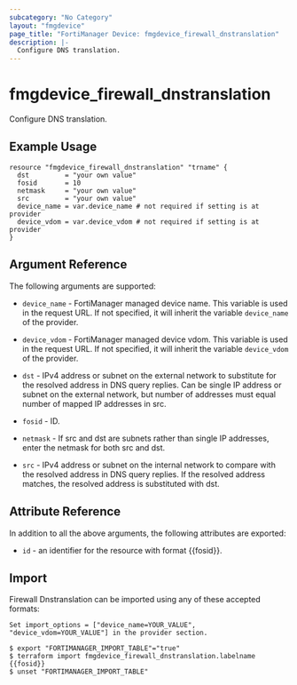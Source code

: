 ```yaml
---
subcategory: "No Category"
layout: "fmgdevice"
page_title: "FortiManager Device: fmgdevice_firewall_dnstranslation"
description: |-
  Configure DNS translation.
---
```


# fmgdevice_firewall_dnstranslation
Configure DNS translation.

## Example Usage

```hcl
resource "fmgdevice_firewall_dnstranslation" "trname" {
  dst         = "your own value"
  fosid       = 10
  netmask     = "your own value"
  src         = "your own value"
  device_name = var.device_name # not required if setting is at provider
  device_vdom = var.device_vdom # not required if setting is at provider
}
```

## Argument Reference


The following arguments are supported:

* `device_name` - FortiManager managed device name. This variable is used in the request URL. If not specified, it will inherit the variable `device_name` of the provider.
* `device_vdom` - FortiManager managed device vdom. This variable is used in the request URL. If not specified, it will inherit the variable `device_vdom` of the provider.

* `dst` - IPv4 address or subnet on the external network to substitute for the resolved address in DNS query replies. Can be single IP address or subnet on the external network, but number of addresses must equal number of mapped IP addresses in src.
* `fosid` - ID.
* `netmask` - If src and dst are subnets rather than single IP addresses, enter the netmask for both src and dst.
* `src` - IPv4 address or subnet on the internal network to compare with the resolved address in DNS query replies. If the resolved address matches, the resolved address is substituted with dst.


## Attribute Reference

In addition to all the above arguments, the following attributes are exported:
* `id` - an identifier for the resource with format {{fosid}}.

## Import

Firewall Dnstranslation can be imported using any of these accepted formats:
```
Set import_options = ["device_name=YOUR_VALUE", "device_vdom=YOUR_VALUE"] in the provider section.

$ export "FORTIMANAGER_IMPORT_TABLE"="true"
$ terraform import fmgdevice_firewall_dnstranslation.labelname {{fosid}}
$ unset "FORTIMANAGER_IMPORT_TABLE"
```

